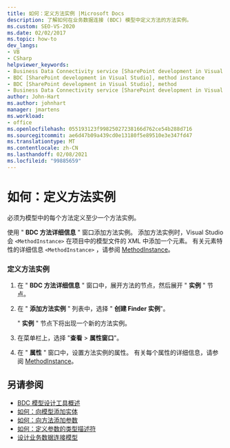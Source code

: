 ```yaml
---
title: 如何：定义方法实例 |Microsoft Docs
description: 了解如何在业务数据连接 (BDC) 模型中定义方法的方法实例。
ms.custom: SEO-VS-2020
ms.date: 02/02/2017
ms.topic: how-to
dev_langs:
- VB
- CSharp
helpviewer_keywords:
- Business Data Connectivity service [SharePoint development in Visual Studio], method instance
- BDC [SharePoint development in Visual Studio], method instance
- BDC [SharePoint development in Visual Studio], method
- Business Data Connectivity service [SharePoint development in Visual Studio], method
author: John-Hart
ms.author: johnhart
manager: jmartens
ms.workload:
- office
ms.openlocfilehash: 055193123f99825027238166d762ce54b288d716
ms.sourcegitcommit: ae6d47b09a439cd0e13180f5e89510e3e347fd47
ms.translationtype: MT
ms.contentlocale: zh-CN
ms.lasthandoff: 02/08/2021
ms.locfileid: "99885659"
---
```

# <a name="how-to-define-a-method-instance"></a>如何：定义方法实例
  必须为模型中的每个方法定义至少一个方法实例。

 使用 " **BDC 方法详细信息** " 窗口添加方法实例。 添加方法实例时，Visual Studio 会 `<MethodInstance>` 在项目中的模型文件的 XML 中添加一个元素。 有关元素特性的详细信息 `<MethodInstance>` ，请参阅 [MethodInstance](/previous-versions/office/developer/sharepoint-2010/ee556838(v=office.14))。

### <a name="to-define-a-method-instance"></a>定义方法实例

1. 在 " **BDC 方法详细信息** " 窗口中，展开方法的节点，然后展开 " **实例** " 节点。

2. 在 " **添加方法实例** " 列表中，选择 " **创建 Finder 实例**"。

     " **实例** " 节点下将出现一个新的方法实例。

3. 在菜单栏上，选择 "**查看**  >  **属性窗口**"。

4. 在 " **属性** " 窗口中，设置方法实例的属性。 有关每个属性的详细信息，请参阅 [MethodInstance](/previous-versions/office/developer/sharepoint-2010/ee556838(v=office.14))。

## <a name="see-also"></a>另请参阅
- [BDC 模型设计工具概述](../sharepoint/bdc-model-design-tools-overview.md)
- [如何：向模型添加实体](../sharepoint/how-to-add-an-entity-to-a-model.md)
- [如何：向方法添加参数](../sharepoint/how-to-add-a-parameter-to-a-method.md)
- [如何：定义参数的类型描述符](../sharepoint/how-to-define-the-type-descriptor-of-a-parameter.md)
- [设计业务数据连接模型](../sharepoint/designing-a-business-data-connectivity-model.md)
